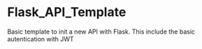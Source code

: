 # Flask_API_Template
Basic template to init a new API with Flask. This include the basic autentication with JWT
